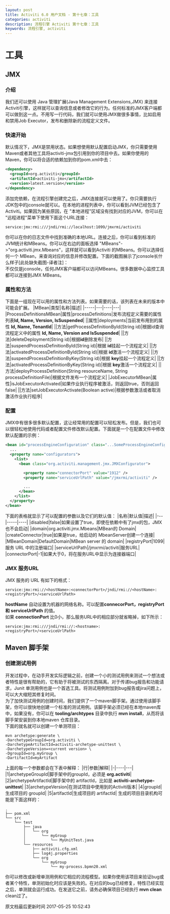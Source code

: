 ```yaml
---
layout: post
title: Activiti 6.0 用户文档 - 第十七章：工具
categories: activiti
description: 流程引擎 Activiti 第十七章：工具
keywords: 流程引擎, activiti
---
```

# 工具
## JMX
### 介绍
我们还可以使用 Java 管理扩展(Java Management Extensions,JMX) 来连接Activiti引擎，这样就可以查询信息或者修改它的行为。任何标准的JMX客户端都可以做到这一点。不用写一行代码，我们就可以使用JMX做很多事情，比如启用和禁用Job Executor，发布和删除新的流程定义文件。
### 快速开始
默认情况下，JMX是禁用状态。如果想使用默认配置启动JMX，你只需要使用Maven或者其他工具将activiti-jmx包引用到你的项目中去。如果你使用的Maven，你可以将合适的依赖加到你的pom.xml中去：
```xml
<dependency>
  <groupId>org.activiti</groupId>
  <artifactId>activiti-jmx</artifactId>
  <version>latest.version</version>
</dependency>
```
添加完依赖，在流程引擎创建完之后，JMX连接就可以使用了。你只需要执行JDK包中的jconsole就可以。在本地的进程列表中，你可以看到JVM已经包含了 Activiti。如果因为某些原因，在 "本地进程"区域没有找到对应的JVM，你可以在 "远程进程"菜单下使用下面这个URL连接：
```properties
service:jmx:rmi:///jndi/rmi://localhost:1099/jmxrmi/activiti
```
你可以在你的日志文件中找到准确的本地URL。连接之后，你可以看到标准的JVM统计和MBeans。你可以在右边的面板选择 "MBeans"->"org.activiti.jmx.Mbeans"，这样就可以看到Activiti 的MBeans。你可以选择任何一个 MBean，来查询对应的信息并修改配置。下面的截图展示了jconsole长什么样子[此处缺失截图-译者注]：  
不仅仅是jconsole，任何JMX客户端都可以访问MBeans。很多数据中心监控工具都可以连接到JMX MBeans。
### 属性和方法
下面是一组现在可以用的属性和方法列表。如果需要的话，该列表在未来的版本中可能会扩展。
|MBean|类型|名称|描述|
|-----|---|----|---|
|ProcessDefinitionsMBean|属性|processDefinitions|发布流程定义需要的属性列表**Id, Name, Version, IsSuspended**|
||属性|deployments|当前发布用到的属性 **Id, Name, TenantId**|
||方法|getProcessDefinitionById(String id)|根据id查询流程定义中的属性 **Id, Name, Version and IsSuspended**|
||方法|deleteDeployment(String id)|根据**id**删除发布|
||方法|suspendProcessDefinitionById(String id)|根据 **id**挂起一个流程定义|
||方法|activatedProcessDefinitionById(String id)|根据 **id**激活一个流程定义|
||方法|suspendProcessDefinitionByKey(String id)|根据 **key**挂起一个流程定义|
||方法|activatedProcessDefinitionByKey(String id)|根据 **key**激活一个流程定义|
||方法|deployProcessDefinition(String resourceName, String processDefinitionFile)|根据文件发布一个流程定义|
|JobExecutorMBean|属性|isJobExecutorActivated|如果作业执行程序被激活，则返回true，否则返回false|
||方法|setJobExecutorActivate(Boolean active)|根据参数激活或者取消激活作业执行程序|
### 配置
JMX中有很多很多默认配置，这让经常用的配置可以轻松发布。但是，我们也可以很轻松地使用代码或者配置文件修改默认配置。下面就是一个在配置文件中修改默认配置的示例：
```xml
<bean id="processEngineConfiguration" class="...SomeProcessEngineConfigurationClass">
  ...
  <property name="configurators">
    <list>
	  <bean class="org.activiti.management.jmx.JMXConfigurator">

	    <property name="connectorPort" value="1912" />
        <property name="serviceUrlPath" value="/jmxrmi/activiti" />

		...
      </bean>
    </list>
  </property>
</bean>
```
下面的表格就显示了可以配置的参数以及它们的默认值：
|名称|默认值|描述|
|---|-----|----|
|disabled|false|如果设置了true，即使在依赖中有了jmx的包，JMX也不会启动|
|domain|org.activiti.jmx.Mbeans|MBean的 Domain|
|createConnector|true|如果是true，给启动的 MbeanServer创建一个连接|
|MBeanDomain|DefaultDomain|MBean server 的 domain|
|registryPort|1099|服务 URL 中的注册端口|
|serviceUrlPath|/jmxrmi/activiti|服务URL|
|connectorPort|-1|如果大于0，将在服务URL中显示为连接器端口|
### JMX 服务URL
JMX 服务的 URL 有如下的格式：
```properties
service:jmx:rmi://<hostName>:<connectorPort>/jndi/rmi://<hostName>:<registryPort>/<serviceUrlPath>
```
**hostName** 自动设置为机器的网络名称。可以配置**connecorPort，registryPort 和 serviceUrlPath** 的值。  
如果 **connectionPort** 比0小，那么服务URL中的相应部分就省略掉，如下所示：
```properties
service:jmx:rmi:///jndi/rmi://:<hostname>:<registryPort>/<serviceUrlPath>
```
## Maven 脚手架
### 创建测试用例
开发过程中，在动手开发实际逻辑之前，创建一个小的测试用例来测试一个想法或者特性是很有帮助的，它有助于将被测试的东西隔离。对于传递bug报告和功能请求，Junit 单测用例也是一个首选工具。将测试用例附加到bug报告或jira问题上，可以大大缩短其修复时间。   
为了加快测试用例的创建时间，我们提供了一个maven脚手架。通过使用该脚手架，你可以很快地创建一个标准的测试用例。该脚手架必须已经在本地maven库中，如果没有，你可以在 **tooling/archtypes** 目录中执行 **mvn install**，从而将该脚手架安装到你本地maven 仓库目录。  
下面的就名就可以创建一个单测项目：
```shell
mvn archetype:generate \
-DarchetypeGroupId=org.activiti \
-DarchetypeArtifactId=activiti-archetype-unittest \
-DarchetypeVersion=<current version> \
-DgroupId=org.myGroup \
-DartifactId=myArtifact
```
上面的每一个参数都会在下表中解释：
|行|参数|解释|
|-|----|---|
|1|archetypeGroupId|脚手架中的groupId，必须是 **org.activiti**|
|2|archetypeArtifactId|脚手架中的 artifactId，比如是 **activiti-archetype-unittest**|
|3|archetypeVersion|在测试项目中使用到的Activiti版本|
|4|groupId|生成项目的 groupId|
|5|artifactId|生成项目的 artifactId|
生成的项目目录机构可能是下面这样的：
```shell
.
├── pom.xml
└── src
    └── test
        ├── java
        │   └── org
        │       └── myGroup
        │           └── MyUnitTest.java
        └── resources
            ├── activiti.cfg.xml
            ├── log4j.properties
            └── org
                └── myGroup
                    └── my-process.bpmn20.xml
```
你可以修改或新增单测用例和它相应的流程模型。如果你使用该项目来验证bug或者某个特性，单测初始化时应该是失败的。在对应的bug已经修复，特性已经实现之后，单测就会运行成功。在发送它之前，请务必确保项目已经执行 **mvn clean** clean过了。  


原文档最后更新时间 2017-05-25 10:52:43